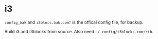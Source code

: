 # i3

`config_bak` and `i3blocs.bak.conf` is the offical config file, for backup.

Build i3 and i3blocks from source. Also need `~/.config/i3blocks-contrib`.

